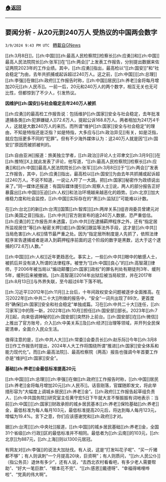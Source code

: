 ###  [:house:返回](README.md)
---


## 要闻分析 - 从20元到240万人 受热议的中国两会数字
`3/9/2024 9:43 PM UTC ` [轉載自GNews](https://gnews.org/articles/2380455)

[[zh:3月8日]]，[[zh:中国]][[zh:最高人民检察院]]检察长[[zh:应勇]]和[[zh:中国]]最高人民法院院长[[zh:张军]]在“[[zh:两会]]”上发表工作报告，分别提出数据来佐证两院2023年的工作业绩。其中，[[zh:应勇]]指出，最高检以“[[zh:国安]]”和“社会稳定”为由，去年共抓捕或起诉超过240万人。这之前，[[zh:中国]][[zh:总理]][[zh:李强]]在做[[zh:政府]]工作报告时称，[[zh:中国]]居民[[zh:养老]]金将每月增加20元[[zh:人民币]]。一前一后，20元和240万人的两个数字，相互无关也无可比性，但都惊到了不少人，引发热议。

**因维护[[zh:国安]]与社会稳定去年240万人被抓**

[[zh:应勇]]的最高检工作报告说：包括维护[[zh:国家]]安全与社会稳定，去年批准逮捕各类[[zh:犯罪嫌疑人]]72.6万人，提起公诉168.8万人。两者相加为241万4千人，这就是大数240万人的来历。而所谓“维护[[zh:国家]]安全与社会稳定”的理由，不知是特指还是泛指？如是特指，大多应与[[zh:政治异见]]有关，如是泛指，就应包括更多不同的“犯罪”。但有不少海外媒体认为：这240万人就是因“[[zh:国安]]”原因而被抓被判的。

[[zh:自由亚洲]]报道：旅美独立学者，[[zh:政治]]评论人士邓聿文[[zh:3月9日]]在[[zh:推特]]X上就此发表了评论，他写道，“[[zh:最高人民检察院]]检察长[[zh:应勇]]和[[zh:中国]]最高人民法院院长[[zh:张军]][[zh:3月8日]]于“[[zh:两会]]”发表工作报告，其中，[[zh:应勇]]指出，最高检以[[zh:国安]]为由去年共抓捕或起诉超过240万人。不说不知道，一说让人吓了一大跳。把[[zh:国家]]秘密作为政绩说出来了。”同一媒体还报道：有国际媒体援引[[zh:观察人士]]说，两人的部分报告正好暴露出[[zh:中国]]压迫[[zh:人权]]和法治环境越来越恶化的趋势。[[zh:北京]]加大维稳力度和社会监控，[[zh:中国]]实际存在的“黑[[zh:监狱]]”可能难以计数。

在[[zh:台北]]的新[[zh:台湾]]国策[[zh:智库]][[zh:两岸关系]]组咨询委员曾建元对[[zh:美国之音]]指出，[[zh:中共]]官方刚宣布的逾240万人数据，恐严重低估。[[zh:应勇]]的工作报告并未透露，[[zh:中共]]在逮捕羁押程序之外，还有“指定居所监视居住”等[[zh:秘密关押]]或[[zh:国保]]跟监等法外手段，这才是[[zh:中共]]当局危害[[zh:人权]]情节最严重之处。因为“指定居所制度是人先抓了，依照法律程序宣告逮捕或者是进入到羁押程序前面的这个阶段的数字是黑数，远大于这个逮捕的(72.6万)人数。”

[[zh:中国]][[zh:人权]]近年更趋恶化。事实上，一些[[zh:中共]]眼中的敏感人士，被抓后并没有进入所谓的法律程序。被誉为“[[zh:中国]]良心”的[[zh:高智晟]]律师，于2006年被当局以“煽动颠覆[[zh:国家]]政权”的罪名判处有期徒刑3年、缓刑5年，缓刑后来被撤销。[[zh:高智晟]]2014年出狱后被当局软禁，并在2017年[[zh:8月13日]]与外界失联，至今超过6年下落不明。

[[zh:习近平]]2012年[[zh:11月]]上台后，十年间政权安全问题被逐步全面推高。在习2022年[[zh:中共二十大]]所做的报告中，“安全”一词共出现了89次，更首度将“确保[[zh:国家]]安全和社会稳定”单独成篇。习在[[zh:中共二十大]]连任，[[zh:习家军]]中的陈一新，2022年[[zh:10月]]担任[[zh:国安部]]部长。2023年[[zh:7月]]起，向来低调神秘的[[zh:国安部]]突然扑上前台。[[zh:国安部]]在[[zh:微信]]上推出了官方账号，介入[[zh:中美关系]]及[[zh:经济]]治理等领域，并开列全民保密清单，全面介入民众生活。

值得注意的是，[[zh:中共人大]][[zh:常委]]会委员长[[zh:赵乐际]]今年[[zh:3月8日]]作工作报告时提出，2024年人大工作将围绕所谓“推进[[zh:国家]]安全体系和能力现代化”。而[[zh:最高法院]]、最高检察院（两高）报告也强调今年首要工作亦是“维护[[zh:国家]]安全”。

**基础[[zh:养老]]金最低标准提高20元**

[[zh:中国]][[zh:总理]][[zh:李强]]在做[[zh:政府]]工作报告时称，[[zh:中国]]居民[[zh:养老]]金将每月增加20元[[zh:人民币]]。话音刚落，官媒随即发文，将此举措形容为“大幅度上调城乡居民[[zh:养老]]金”。[[zh:政府]]工作报告起草组负责人、[[zh:中共国务院]]研究室主任黄守宏5日下午就大言不惭振振有词地表示：当前[[zh:中国]][[zh:国家]]财政承担的城乡居民基本[[zh:养老]]保险基础[[zh:养老]]金，最低标准为每人每月103元，最低标准提高20元后，将达到每人每月123元，增幅为19.4%。言下之意，你们应该感谢党和[[zh:政府]]才对。

据[[zh:台湾]][[zh:中央社]]报道，[[zh:中国]]的城乡居民基础[[zh:养老]]金，全国31个省级[[zh:行政]]区的最低标准并不相同。最低者为[[zh:云南]]的103元，[[zh:北京]]为887元，[[zh:上海]]则以1300元居冠。

有网友对[[zh:李强]]的说法大加挞伐。有人说，这是“打发叫花子呢”、“买一斤猪都不够”；有人则讽刺“一个月提高20块，巨资啊”；有人则质问，“[[zh:人民公仆]]（指公务员）退休有多少”，还有人说，“去西北农村看看吧，有多少老人需要帮助”、“好大一笔巨款”、“根本花不完”、“[[zh:感恩]]戴德呀”、“幸福得唏哩哗啦”、“党真的伟大啊”。
